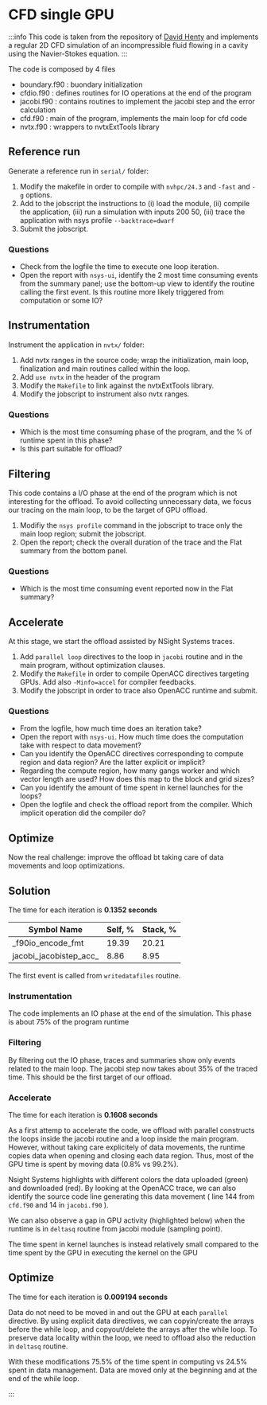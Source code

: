 CFD single GPU
=============

:::info
This code is taken from the repository of [David Henty](https://github.com/davidhenty/cfd/tree/master) and implements a regular 2D CFD simulation of an incompressible fluid flowing in a cavity using the Navier-Stokes equation.
:::

The code is composed by 4 files

- boundary.f90 : buondary initialization
- cfdio.f90 : defines routines for IO operations at the end of the program
- jacobi.f90 : contains routines to implement the jacobi step and the error calculation
- cfd.f90 : main of the program, implements the main loop for cfd code 
- nvtx.f90 : wrappers to nvtxExtTools library

Reference run
---------------

Generate a reference run in `serial/` folder:

1. Modify the makefile in order to compile with `nvhpc/24.3` and `-fast` and `-g` options.
2. Add to the jobscript the instructions to (i) load the module, (ii) compile the application, (iii) run a simulation with inputs 200 50, (iii) trace the application with nsys profile `--backtrace=dwarf`
3. Submit the jobscript.

### Questions

- Check from the logfile the time to execute one loop iteration.
- Open the report with `nsys-ui`, identify the 2 most time consuming events from the summary panel; use the bottom-up view to identify the routine calling the first event. Is this routine more likely triggered from computation or some IO?

Instrumentation
---------------

Instrument the application in `nvtx/` folder:

1. Add nvtx ranges in the source code; wrap the initialization, main loop, finalization and main routines called within the loop.
2. Add `use nvtx` in the header of the program
3. Modify the `Makefile` to link against the nvtxExtTools library.
4. Modify the jobscript to instrument also nvtx ranges.

### Questions

- Which is the most time consuming phase of the program, and the % of runtime spent in this phase?
- Is this part suitable for offload?

Filtering
---------
This code contains a I/O phase at the end of the program which is not interesting for the offload. To avoid collecting unnecessary data, we focus our tracing on the main loop, to be the target of GPU offload.

1. Modifiy the `nsys profile` command in the jobscript to trace only the main loop region; submit the jobscript.
2. Open the report; check the overall duration of the trace and the Flat summary from the bottom panel.

### Questions

- Which is the most time consuming event reported now in the Flat summary?

Accelerate
----------

At this stage, we start the offload assisted by NSight Systems traces. 

1. Add `parallel loop` directives to the loop in `jacobi` routine and in the main program, without optimization clauses. 
2. Modify the `Makefile` in order to compile OpenACC directives targeting GPUs. Add also `-Minfo=accel` for compiler feedbacks.
3. Modify the jobscript in order to trace also OpenACC runtime and submit.

### Questions

- From the logfile, how much time does an iteration take?
- Open the report with `nsys-ui`. How much time does the computation take with respect to data movement?
- Can you identify the OpenACC directives corresponding to compute region and data region? Are the latter explicit or implicit?
- Regarding the compute region, how many gangs worker and which vector length are used? How does this map to the block and grid sizes?
- Can you identify the amount of time spent in kernel launches for the loops?
- Open the logfile and check the offload report from the compiler. Which implicit operation did the compiler do? 

Optimize
--------

Now the real challenge: improve the offload bt taking care of data movements and loop optimizations.

Solution
-------

The time for each iteration is **0.1352 seconds**

|Symbol Name|	Self, %|	Stack, %|	
|------|-------|-------|
| \_f90io\_encode\_fmt	| 19.39	|20.21	|
| jacobi\_jacobistep\_acc\_|	8.86	|8.95|

The first event is called from `writedatafiles` routine.

### Instrumentation

The code implements an IO phase at the end of the simulation. This phase is about 75% of the program runtime 


### Filtering

By filtering out the IO phase, traces and summaries show only events related to the main loop. The jacobi step now takes about 35% of the traced time. This should be the first target of our offload.

### Accelerate

The time for each iteration is **0.1608 seconds**

As a first attemp to accelerate the code, we offload with parallel constructs the loops inside the jacobi routine and a loop inside the main program. However, without taking care explicitely of data movements, the runtime copies data when opening and closing each data region. Thus, most of the GPU time is spent by moving data (0.8% vs 99.2%).

Nsight Systems highlights with different colors the data uploaded (green) and downloaded (red). By looking at the OpenACC trace, we can also identify the source code line generating this data movement ( line 144 from `cfd.f90` and 14 in `jacobi.f90` ).

We can also observe a gap in GPU activity (highlighted below) when the runtime is in `deltasq` routine from jacobi module (sampling point).

The time spent in kernel launches is instead relatively small compared to the time spent by the GPU in executing the kernel on the GPU

Optimize
--------

The time for each iteration is **0.009194 seconds**

Data do not need to be moved in and out the GPU at each `parallel` directive. By using explicit data directives, we can copyin/create the arrays before the while loop, and copyout/delete the arrays after the while loop. To preserve data locality within the loop, we need to offload also the reduction in `deltasq` routine.

With these modifications 75.5% of the time spent in computing vs 24.5% spent in data management. Data are moved only at the beginning and at the end of the while loop.

:::

